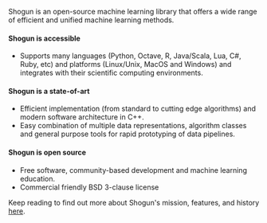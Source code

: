 Shogun is an open-source machine learning library that offers a wide range of efficient and unified machine learning methods.

#### Shogun is accessible

* Supports many languages (Python, Octave, R, Java/Scala, Lua, C#, Ruby, etc) and platforms (Linux/Unix, MacOS and Windows) and integrates with their scientific computing environments.

#### Shogun is a state-of-art

* Efficient implementation (from standard to cutting edge algorithms) and modern software architecture in C++.
* Easy combination of multiple data representations, algorithm classes and general purpose tools for rapid prototyping of data pipelines.

#### Shogun is open source

* Free software, community-based development and machine learning education.
* Commercial friendly BSD 3-clause license

Keep reading to find out more about Shogun's mission, features, and history [here](http://shogun.ml/mission).
